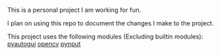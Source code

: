 This is a personal project I am working for fun.

I plan on using this repo to document the changes I make to the project.

This project uses the following modules (Excluding builtin modules):
[pyautogui](https://pyautogui.readthedocs.io/en/latest/)
[opencv](https://pypi.org/project/opencv-python/)
[pynput](https://pypi.org/project/pynput/)

